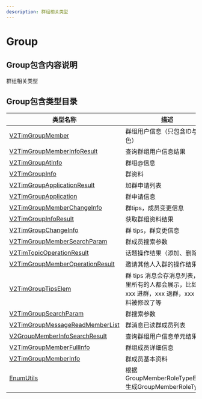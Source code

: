 ```yaml
---
description: 群组相关类型
---
```


# Group

## Group包含内容说明

群组相关类型

## Group包含类型目录

| 类型名称                                                                                            | 描述                                                       |
| ----------------------------------------------------------------------------------------------- | -------------------------------------------------------- |
| [V2TimGroupMember](../../../class/group/v2timgroupmember.md)                                    | 群组用户信息（只包含ID与角色）                                         |
| [V2TimGroupMemberInfoResult](../../../class/v2timgroupmemberinforesult.md)                      | 查询群组用户信息结果                                               |
| [V2TimGroupAtInfo](../../../class/v2timgroupatinfo.md)                                          | 群组@信息                                                    |
| [V2TimGroupInfo](../../../class/v2timgroupinfo.md)                                              | 群资料                                                      |
| [V2TimGroupApplicationResult](../../../class/v2timgroupapplicationresult.md)                    | 加群申请列表                                                   |
| [V2TimGroupApplication](../../../class/v2timgroupapplication.md)                                | 群申请信息                                                    |
| [V2TimGroupMemberChangeInfo](../../../class/v2timgroupmemberchangeinfo.md)                      | 群tips，成员变更信息                                             |
| [V2TimGroupInfoResult](../../../class/v2timgroupinforesult.md)                                  | 获取群组资料结果                                                 |
| [V2TimGroupChangeInfo](../../guan-jian-lei/group/v2timgroupchangeinfo.md)                       | 群 tips，群变更信息                                             |
| [V2TimGroupMemberSearchParam](../../../class/v2timgroupmembersearchparam.md)                    | 群成员搜索参数                                                  |
| [V2TimTopicOperationResult](../../guan-jian-lei/group/v2timtopicoperationresult.md)             | 话题操作结果（添加、删除等）                                           |
| [V2TimGroupMemberOperationResult](../../../class/v2timgroupmemberoperationresult.md)            | 邀请其他人入群的操作结果                                             |
| [V2TimGroupTipsElem](../../../class/v2timgrouptipselem.md)                                      | 群 tips 消息会存消息列表，群里所有的人都会展示，比如 xxx 进群，xxx 退群，xxx 群资料被修改了等 |
| [V2TimGroupSearchParam](../../../class/v2timgroupsearchparam.md)                                | 群搜索参数                                                    |
| [V2TimGroupMessageReadMemberList](../../guan-jian-lei/group/v2timgroupmessagereadmemberlist.md) | 群消息已读群成员列表                                               |
| [V2GroupMemberInfoSearchResult](../../guan-jian-lei/group/v2groupmemberinfosearchresult.md)     | 查询群组用户信息单元结果                                             |
| [V2TimGroupMemberFullInfo](../../guan-jian-lei/group/v2timgroupmemberfullinfo.md)               | 群组成员详细信息                                                 |
| [V2TimGroupMemberInfo](../../guan-jian-lei/group/v2timgroupmemberinfo.md)                       | 群成员基本资料                                                  |
| [EnumUtils](../../guan-jian-lei/group/enumutils.md)                                             | 根据GroupMemberRoleTypeEnum生成GroupMemberRoleType           |



